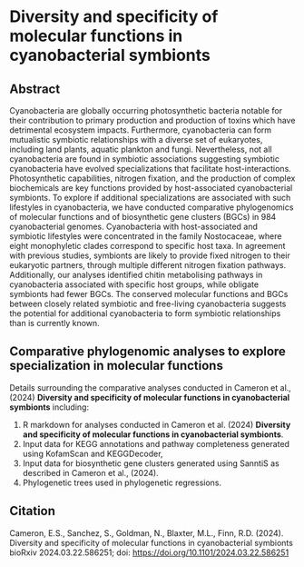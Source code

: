 # Diversity and specificity of molecular functions in cyanobacterial symbionts

## Abstract
Cyanobacteria are globally occurring photosynthetic bacteria notable for their contribution to primary production and production of toxins which have detrimental ecosystem impacts. Furthermore, cyanobacteria can form mutualistic symbiotic relationships with a diverse set of eukaryotes, including land plants, aquatic plankton and fungi. Nevertheless, not all cyanobacteria are found in symbiotic associations suggesting symbiotic cyanobacteria have evolved specializations that facilitate host-interactions. Photosynthetic capabilities, nitrogen fixation, and the production of complex biochemicals are key functions provided by host-associated cyanobacterial symbionts. To explore if additional specializations are associated with such lifestyles in cyanobacteria, we have conducted comparative phylogenomics of molecular functions and of biosynthetic gene clusters (BGCs) in 984 cyanobacterial genomes. Cyanobacteria with host-associated and symbiotic lifestyles were concentrated in the family Nostocaceae, where eight monophyletic clades correspond to specific host taxa. In agreement with previous studies, symbionts are likely to provide fixed nitrogen to their eukaryotic partners, through multiple different nitrogen fixation pathways. Additionally, our analyses identified chitin metabolising pathways in cyanobacteria associated with specific host groups, while obligate symbionts had fewer BGCs. The conserved molecular functions and BGCs between closely related symbiotic and free-living cyanobacteria suggests the potential for additional cyanobacteria to form symbiotic relationships than is currently known.

## Comparative phylogenomic analyses to explore specialization in molecular functions
Details surrounding the comparative analyses conducted in Cameron et al., (2024) **Diversity and specificity of molecular functions in cyanobacterial symbionts** including: 

1) R markdown for analyses conducted in Cameron et al. (2024) **Diversity and specificity of molecular functions in cyanobacterial symbionts**.
2) Input data for KEGG annotations and pathway completeness generated using KofamScan and KEGGDecoder,
3) Input data for biosynthetic gene clusters generated using SanntiS as described in Cameron et al., (2024).
4) Phylogenetic trees used in phylogenetic regressions.

## Citation
Cameron, E.S., Sanchez, S., Goldman, N., Blaxter, M.L., Finn, R.D. (2024). Diversity and specificity of molecular functions in cyanobacterial symbionts
bioRxiv 2024.03.22.586251; doi: https://doi.org/10.1101/2024.03.22.586251
